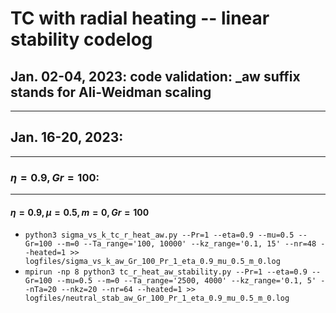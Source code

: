 # TC with radial heating -- linear stability codelog
## Jan. 02-04, 2023: code validation: _aw suffix stands for Ali-Weidman scaling

------------------------------
## Jan. 16-20, 2023:
------------------------------
### $\eta = 0.9, Gr = 100$:
------------------------------
#### $\eta = 0.9, \mu = 0.5, m = 0, Gr = 100$
* ```python3 sigma_vs_k_tc_r_heat_aw.py --Pr=1 --eta=0.9 --mu=0.5 --Gr=100 --m=0 --Ta_range='100, 10000' --kz_range='0.1, 15' --nr=48 --heated=1 >> logfiles/sigma_vs_k_aw_Gr_100_Pr_1_eta_0.9_mu_0.5_m_0.log```
* ```mpirun -np 8 python3 tc_r_heat_aw_stability.py --Pr=1 --eta=0.9 --Gr=100 --mu=0.5 --m=0 --Ta_range='2500, 4000' --kz_range='0.1, 5' --nTa=20 --nkz=20 --nr=64 --heated=1 >> logfiles/neutral_stab_aw_Gr_100_Pr_1_eta_0.9_mu_0.5_m_0.log```



